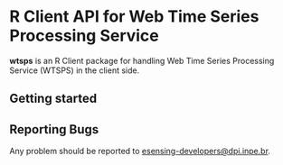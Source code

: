 # R Client API for Web Time Series Processing Service 

**wtsps** is an R Client package for handling Web Time Series Processing Service (WTSPS) in the client side.

## Getting started



## Reporting Bugs

Any problem should be reported to esensing-developers@dpi.inpe.br.